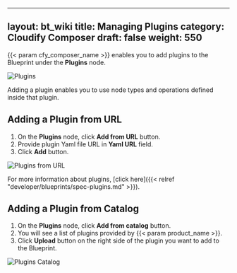 ---
layout: bt_wiki
title: Managing Plugins
category: Cloudify Composer
draft: false
weight: 550
------

{{< param cfy_composer_name >}} enables you to add plugins to the Blueprint under the **Plugins** node.

![Plugins]( /images/composer/plugins.png )

Adding a plugin enables you to use node types and operations defined inside that plugin.


## Adding a Plugin from URL

1. On the **Plugins** node, click **Add from URL** button.
2. Provide plugin Yaml file URL in **Yaml URL** field.
3. Click **Add** button.

![Plugins from URL]( /images/composer/plugins-url.png )

For more information about plugins, [click here]({{< relref "developer/blueprints/spec-plugins.md" >}}).


## Adding a Plugin from Catalog

1. On the **Plugins** node, click **Add from catalog** button.
2. You will see a list of plugins provided by {{< param product_name >}}.
3. Click **Upload** button on the right side of the plugin you want to add to the Blueprint.

![Plugins Catalog]( /images/composer/plugins-catalog.png )

